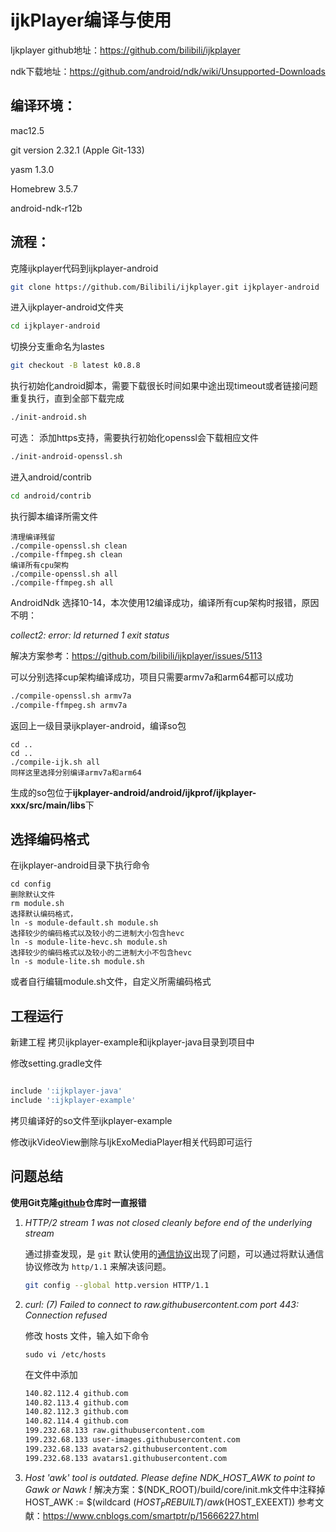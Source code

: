 # ijkPlayer编译与使用



Ijkplayer  github地址：https://github.com/bilibili/ijkplayer

ndk下载地址：https://github.com/android/ndk/wiki/Unsupported-Downloads

## 编译环境：

mac12.5

git version 2.32.1 (Apple Git-133)

yasm 1.3.0

Homebrew 3.5.7

android-ndk-r12b

## 流程：

克隆ijkplayer代码到ijkplayer-android

```bash
git clone https://github.com/Bilibili/ijkplayer.git ijkplayer-android
```

进入ijkplayer-android文件夹

```bash
cd ijkplayer-android
```

切换分支重命名为lastes

```bash
git checkout -B latest k0.8.8
```

执行初始化android脚本，需要下载很长时间如果中途出现timeout或者链接问题重复执行，直到全部下载完成

```bash
./init-android.sh
```

可选： 添加https支持，需要执行初始化openssl会下载相应文件

```bash
./init-android-openssl.sh
```

进入android/contrib

```bash
cd android/contrib
```

执行脚本编译所需文件

```ba
清理编译残留
./compile-openssl.sh clean
./compile-ffmpeg.sh clean
编译所有cpu架构
./compile-openssl.sh all
./compile-ffmpeg.sh all
```

AndroidNdk 选择10-14，本次使用12编译成功，编译所有cup架构时报错，原因不明：

*collect2: error: ld returned 1 exit status*

解决方案参考：https://github.com/bilibili/ijkplayer/issues/5113

可以分别选择cup架构编译成功，项目只需要armv7a和arm64都可以成功

```bash
./compile-openssl.sh armv7a
./compile-ffmpeg.sh armv7a
```

返回上一级目录ijkplayer-android，编译so包

```bas
cd ..
cd ..
./compile-ijk.sh all
同样这里选择分别编译armv7a和arm64
```

生成的so包位于**ijkplayer-android/android/ijkprof/ijkplayer-xxx/src/main/libs**下

## 选择编码格式

在ijkplayer-android目录下执行命令

```bas
cd config
删除默认文件
rm module.sh
选择默认编码格式，
ln -s module-default.sh module.sh
选择较少的编码格式以及较小的二进制大小包含hevc
ln -s module-lite-hevc.sh module.sh
选择较少的编码格式以及较小的二进制大小不包含hevc
ln -s module-lite.sh module.sh

```

或者自行编辑module.sh文件，自定义所需编码格式



## 工程运行

新建工程
拷贝ijkplayer-example和ijkplayer-java目录到项目中

修改setting.gradle文件

```groovy

include ':ijkplayer-java'
include ':ijkplayer-example'


```

拷贝编译好的so文件至ijkplayer-example

修改ijkVideoView删除与IjkExoMediaPlayer相关代码即可运行





## 问题总结

**使用Git克隆[github](https://so.csdn.net/so/search?q=github&spm=1001.2101.3001.7020)仓库时一直报错**

1. *HTTP/2 stream 1 was not closed cleanly before end of the underlying stream*

   通过排查发现，是 `git` 默认使用的[通信协议](https://so.csdn.net/so/search?q=通信协议&spm=1001.2101.3001.7020)出现了问题，可以通过将默认通信协议修改为 `http/1.1` 来解决该问题。

   ```bash
   git config --global http.version HTTP/1.1
   ```

2. *curl: (7) Failed to connect to raw.githubusercontent.com port 443: Connection refused*

   修改 hosts 文件，输入如下命令
   ```ba
   sudo vi /etc/hosts
   ```

   在文件中添加

   ``` bash
   140.82.112.4	github.com
   140.82.113.4	github.com
   140.82.112.3	github.com
   140.82.114.4	github.com
   199.232.68.133 raw.githubusercontent.com
   199.232.68.133 user-images.githubusercontent.com
   199.232.68.133 avatars2.githubusercontent.com
   199.232.68.133 avatars1.githubusercontent.com
   ```

3. *Host 'awk' tool is outdated. Please define NDK_HOST_AWK to point to Gawk or Nawk !*
   解决方案：$(NDK_ROOT)/build/core/init.mk文件中注释掉
   HOST_AWK := $(wildcard $(HOST_PREBUILT)/awk$(HOST_EXEEXT))
   参考文献：https://www.cnblogs.com/smartptr/p/15666227.html











